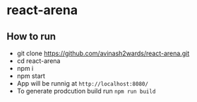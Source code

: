 # react-arena

## How to run
- git clone https://github.com/avinash2wards/react-arena.git
- cd react-arena
- npm i
- npm start
- App will be runnig at `http://localhost:8080/`
- To generate prodcution build run `npm run build`
